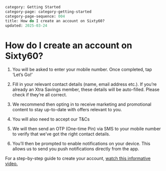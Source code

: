 ```meta
category: Getting Started
category-page: category-getting-started
category-page-sequence: 004
title: How do I create an account on Sixty60? 
updated: 2025-03-24 
```

# How do I create an account on Sixty60?  

1. You will be asked to enter your mobile number. Once completed, tap ‘Let’s Go!’ 

2. Fill in your relevant contact details (name, email address etc.). If you’re already an Xtra Savings member, these details will be auto-filled. Please check if they’re all correct.  

3. We recommend then opting in to receive marketing and promotional content to stay up-to-date with offers relevant to you.  

4. You will also need to accept our T&Cs 

5. We will then send an OTP (One-time Pin) via SMS to your mobile number to verify that we’ve got the right contact details.  

6. You’ll then be prompted to enable notifications on your device. This allows us to send you push notifications directly from the app.  

For a step-by-step guide to create your account, [watch this informative video.](https://www.youtube.com/watch?v=k0k7y4hxheQ&list=PLqg2Bw6rJIEUcINzDYgxbPbAk1cTcZ_1I&index=3) 